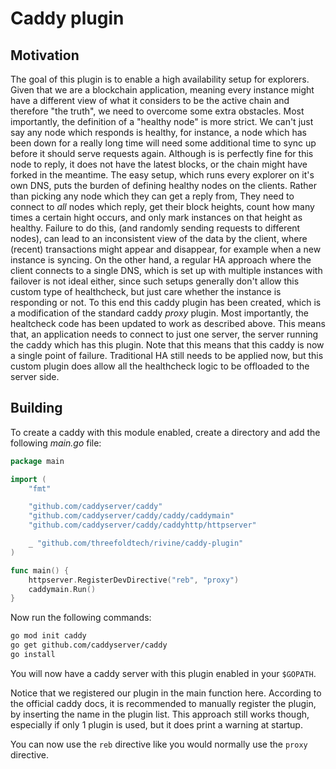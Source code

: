 # Caddy plugin

## Motivation

The goal of this plugin is to enable a high availability setup for explorers.
Given that we are a blockchain application, meaning every instance might have a
different view of what it considers to be the active chain and therefore "the truth",
we need to overcome some extra obstacles. Most importantly, the definition of a
"healthy node" is more strict. We can't just say any node which responds is healthy,
for instance, a node which has been down for a really long time will need some additional
time to sync up before it should serve requests again. Although is is perfectly fine
for this node to reply, it does not have the latest blocks, or the chain might have forked
in the meantime. The easy setup, which runs every explorer on it's own DNS, puts the burden
of defining healthy nodes on the clients. Rather than picking any node which they can
get a reply from, They need to connect to *all* nodes which reply, get their block heights,
count how many times a certain hight occurs, and only mark instances on that height as healthy.
Failure to do this, (and randomly sending requests to different nodes), can lead to
an inconsistent view of the data by the client, where (recent) transactions might
appear and disappear, for example when a new instance is syncing. On the other hand,
a regular HA approach where the client connects to a single DNS, which is set up
with multiple instances with failover is not ideal either, since such setups
generally don't allow this custom type of healthcheck, but just care whether
the instance is responding or not. To this end this caddy plugin has been created,
which is a modification of the standard caddy _proxy_ plugin. Most importantly,
the healtcheck code has been updated to work as described above. This means that, an
application needs to connect to just one server, the server running the caddy
which has this plugin. Note that this means that this caddy is now a single point of
failure. Traditional HA still needs to be applied now, but this custom plugin
does allow all the healthcheck logic to be offloaded to the server side.

## Building

To create a caddy with this module enabled, create a directory and add the following
_main.go_ file:

```go
package main

import (
	"fmt"

	"github.com/caddyserver/caddy"
	"github.com/caddyserver/caddy/caddy/caddymain"
	"github.com/caddyserver/caddy/caddyhttp/httpserver"

	_ "github.com/threefoldtech/rivine/caddy-plugin"
)

func main() {
	httpserver.RegisterDevDirective("reb", "proxy")
	caddymain.Run()
}
```

Now run the following commands:

```sh
go mod init caddy
go get github.com/caddyserver/caddy
go install
```

You will now have a caddy server with this plugin enabled in your `$GOPATH`.

Notice that we registered our plugin in the main function here. According to the
official caddy docs, it is recommended to manually register the plugin, by inserting
the name in the plugin list. This approach still works though, especially if only 1
plugin is used, but it does print a warning at startup.

You can now use the `reb` directive like you would normally use the `proxy` directive.
